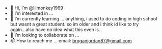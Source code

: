 - 👋 Hi, I’m @lilmonkey1999
- 👀 I’m interested in ... 
- 🌱 I’m currently learning ... anything, i used to do coding in high school but wasnt a great student. so im older and i think id like to try again...also have no idea what this even is.
- 💞️ I’m looking to collaborate on ...
- 📫 How to reach me ... email: broganjordan87@gmail.com

<!---
lilmonkey1999/lilmonkey1999 is a ✨ special ✨ repository because its `README.md` (this file) appears on your GitHub profile.
You can click the Preview link to take a look at your changes.
--->
